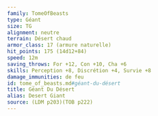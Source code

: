 ```yaml
---
family: TomeOfBeasts
type: Géant
size: TG
alignment: neutre
terrain: Désert chaud
armor_class: 17 (armure naturelle)
hit_points: 175 (14d12+84)
speed: 12m
saving_throws: For +12, Con +10, Cha +6
skills: Perception +8, Discrétion +4, Survie +8
damage_immunities: de feu
id: tome_of_beasts.md#géant-du-désert
title: Géant Du Désert
alias: Desert Giant
source: (LDM p203)(TOB p222)
---
```


